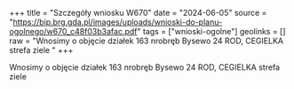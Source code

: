 +++
title = "Szczegóły wniosku W670"
date = "2024-06-05"
source = "https://bip.brg.gda.pl/images/uploads/wnioski-do-planu-ogolnego/w670_c48f03b3afac.pdf"
tags = ["wnioski-ogolne"]
geolinks = []
raw = "Wnosimy o objęcie działek 163 nrobręb Bysewo 24 ROD, CEGIELKA strefa ziele "
+++

Wnosimy o objęcie działek 163 nrobręb Bysewo 24 ROD, CEGIELKA strefa ziele




